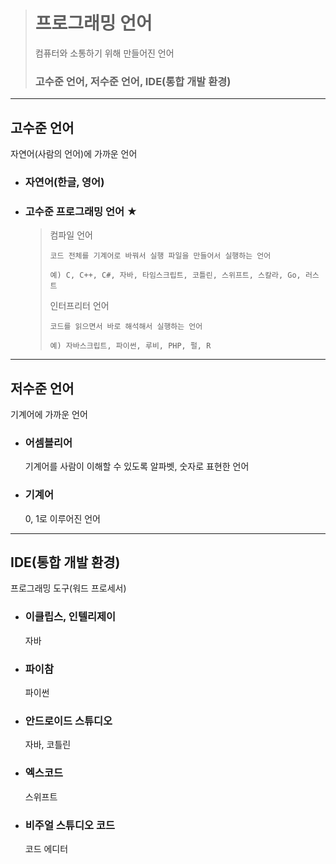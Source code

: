 ># 프로그래밍 언어
>컴퓨터와 소통하기 위해 만들어진 언어
>
>### 고수준 언어, 저수준 언어, IDE(통합 개발 환경)
---

## 고수준 언어
자연어(사람의 언어)에 가까운 언어

+ ### 자연어(한글, 영어)

+ ### 고수준 프로그래밍 언어 ★
  >컴파일 언어
  >```
  >코드 전체를 기계어로 바꿔서 실행 파일을 만들어서 실행하는 언어
  >
  >예) C, C++, C#, 자바, 타임스크립트, 코틀린, 스위프트, 스칼라, Go, 러스트
  >```
  >
  >인터프리터 언어
  >```
  >코드를 읽으면서 바로 해석해서 실행하는 언어
  >
  >예) 자바스크립트, 파이썬, 루비, PHP, 펄, R
  >```

---

## 저수준 언어
기계어에 가까운 언어

+ ### 어셈블리어
  기계어를 사람이 이해할 수 있도록 알파벳, 숫자로 표현한 언어

+ ### 기계어
  0, 1로 이루어진 언어

---
## IDE(통합 개발 환경)
프로그래밍 도구(워드 프로세서)

+ ### 이클립스, 인텔리제이
  자바
+ ### 파이참
  파이썬
+ ### 안드로이드 스튜디오
  자바, 코틀린
+ ### 엑스코드
  스위프트
+ ### 비주얼 스튜디오 코드
  코드 에디터

